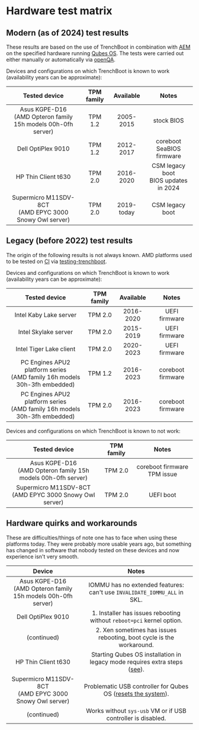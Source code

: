 # Hardware test matrix

## Modern (as of 2024) test results

These results are based on the use of TrenchBoot in combination with [AEM][aem]
on the specified hardware running [Qubes OS][qubesos].  The tests were carried
out either manually or automatically via [openQA][openqa].

Devices and configurations on which TrenchBoot is known to work (availability
years can be approximate):

| Tested device                                                               | TPM family | Available  | Notes |
|:---------------------------------------------------------------------------:|:----------:|:----------:|:-----:|
| Asus KGPE-D16<br>(AMD Opteron family 15h models 00h-0fh server)             |  TPM 1.2   | 2005-2015  | stock BIOS |
| Dell OptiPlex 9010                                                          |  TPM 1.2   | 2012-2017  | coreboot SeaBIOS firmware |
| HP Thin Client t630                                                         |  TPM 2.0   | 2016-2020  | CSM legacy boot<br>BIOS updates in 2024 |
| Supermicro M11SDV-8CT<br>(AMD EPYC 3000 Snowy Owl server)                   |  TPM 2.0   | 2019-today | CSM legacy boot |

[aem]: https://github.com/TrenchBoot/qubes-antievilmaid
[qubesos]: https://www.qubes-os.org/
[openqa]: https://open.qa/

## Legacy (before 2022) test results

The origin of the following results is not always known.  AMD platforms used to
be tested on [CI][ci] via [testing-trenchboot].

Devices and configurations on which TrenchBoot is known to work (availability
years can be approximate):

| Tested device                                                               | TPM family | Available  | Notes |
|:---------------------------------------------------------------------------:|:----------:|:----------:|:-----:|
| Intel Kaby Lake server                                                      |  TPM 2.0   | 2016-2020  | UEFI firmware |
| Intel Skylake server                                                        |  TPM 2.0   | 2015-2019  | UEFI firmware |
| Intel Tiger Lake client                                                     |  TPM 2.0   | 2020-2023  | UEFI firmware |
| PC Engines APU2 platform series<br>(AMD family 16h models 30h-3fh embedded) |  TPM 1.2   | 2016-2023  | coreboot firmware |
| PC Engines APU2 platform series<br>(AMD family 16h models 30h-3fh embedded) |  TPM 2.0   | 2016-2023  | coreboot firmware |

Devices and configurations on which TrenchBoot is known to not work:

| Tested device                                                               | TPM family | Notes |
|:---------------------------------------------------------------------------:|:----------:|:-----:|
| Asus KGPE-D16<br>(AMD Opteron family 15h models 00h-0fh server)             |  TPM 2.0   | coreboot firmware TPM issue |
| Supermicro M11SDV-8CT<br>(AMD EPYC 3000 Snowy Owl server)                   |  TPM 2.0   | UEFI boot |

[ci]: https://gitlab.com/trenchboot1/3mdeb/meta-trenchboot/-/pipelines
[testing-trenchboot]: https://github.com/3mdeb/testing-trenchboot

## Hardware quirks and workarounds

These are difficulties/things of note one has to face when using these platforms
today.  They were probably more usable years ago, but something has changed in
software that nobody tested on these devices and now experience isn't very
smooth.

| Device                                                                      | Notes |
|:---------------------------------------------------------------------------:|:-----:|
| Asus KGPE-D16<br>(AMD Opteron family 15h models 00h-0fh server)             | IOMMU has no extended features: can't use `INVALIDATE_IOMMU_ALL` in SKL. |
| Dell OptiPlex 9010                                                          | 1. Installer has issues rebooting without `reboot=pci` kernel option. |
| (continued)                                                                 | 2. Xen sometimes has issues rebooting, boot cycle is the workaround. |
| HP Thin Client t630                                                         | Starting Qubes OS installation in legacy mode requires extra steps ([see][qubesos-t630-install]). |
| Supermicro M11SDV-8CT<br>(AMD EPYC 3000 Snowy Owl server)                   | Problematic USB controller for Qubes OS ([resets the system][qubesos-m11-reset]). |
| (continued)                                                                 | Works without `sys-usb` VM or if USB controller is disabled. |

[qubesos-m11-reset]: https://github.com/QubesOS/qubes-issues/issues/8322#issuecomment-1904423204
[qubesos-t630-install]: https://github.com/TrenchBoot/TrenchBoot.github.io/pull/30#discussion_r1570519887
